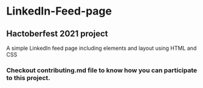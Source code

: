 # LinkedIn-Feed-page
## Hactoberfest 2021 project
A simple LinkedIn feed page including elements and layout using HTML and CSS

### Checkout contributing.md file to know how you can participate to this project.
